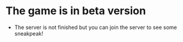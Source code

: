 # The game is in beta version
- The server is not finished but you can join the server to see some sneakpeak!